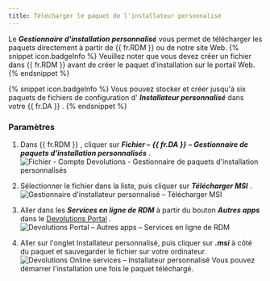 ```yaml
---
title: Télécharger le paquet de l'installateur personnalisé
---
```

Le ***Gestionnaire d'installation personnalisé*** vous permet de télécharger les paquets directement à partir de {{ fr.RDM }} ou de notre site Web. 
{% snippet icon.badgeInfo %} 
Veuillez noter que vous devez créer un fichier dans {{ fr.RDM }} avant de créer le paquet d'installation sur le portail Web. 
{% endsnippet %}
 
{% snippet icon.badgeInfo %} 
Vous pouvez stocker et créer jusqu'à six paquets de fichiers de configuration d' ***Installateur personnalisé*** dans votre {{ fr.DA }} . 
{% endsnippet %}
 
### Paramètres 

1. Dans {{ fr.RDM }} , cliquer sur ***Fichier –*** ***{{ fr.DA }}*** ***– Gestionnaire de paquets d'installation personnalisés*** .  
![Fichier - Compte Devolutions - Gestionnaire de paquets d'installation personnalisés](/img/fr/cloud/Cloud4060.png)
1. Sélectionner le fichier dans la liste, puis cliquer sur ***Télécharger MSI*** .  
![Gestionnaire d'installateur personnalisé – Télécharger MSI](/img/fr/cloud/Cloud4061.png)
1. Aller dans les ***Services en ligne de RDM*** à partir du bouton ***Autres apps*** dans le [Devolutions Portal](https://portal.devolutions.com/) .  
![Devolutions Portal – Autres apps – Services en ligne de RDM](/img/fr/cloud/Cloud2000.png)

1. Aller sur l'onglet Installateur personnalisé, puis cliquer sur ***.msi*** à côté du paquet et sauvegarder le fichier sur votre ordinateur. 
![Devolutions Online services – Installateur personnalisé](/img/fr/cloud/Cloud4062.png)
Vous pouvez démarrer l'installation une fois le paquet téléchargé. 

